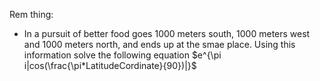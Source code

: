 Rem thing:
 - In a pursuit of better food goes 1000 meters south, 1000 meters west and 1000 meters north, and ends up at the smae place. Using this information solve the following equation $e^{\pi i|cos(\frac{\pi*LatitudeCordinate}{90})|}$  
<!--stackedit_data:
eyJoaXN0b3J5IjpbMTQ2NzI5MTE0MV19
-->